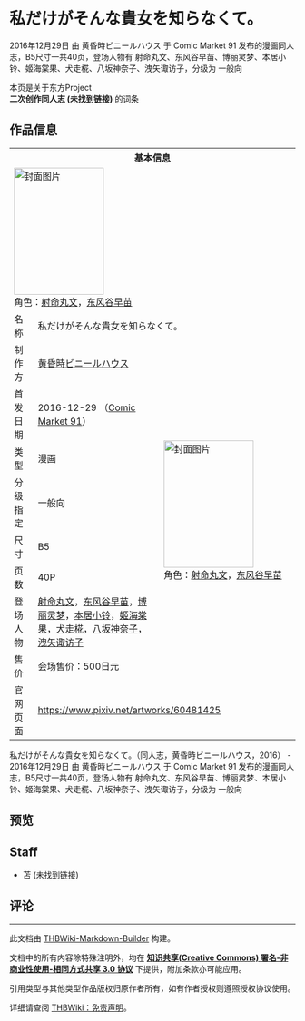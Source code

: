 # 私だけがそんな貴女を知らなくて。

<!-- source html: G:\repos\THBWiki-Markdown-Builder\THBWikiMarkdown\Temp\main\6\60\ns0%3A%E7%A7%81%E3%81%A0%E3%81%91%E3%81%8C%E3%81%9D%E3%82%93%E3%81%AA%E8%B2%B4%E5%A5%B3%E3%82%92%E7%9F%A5%E3%82%89%E3%81%AA%E3%81%8F%E3%81%A6%E3%80%82.html -->

2016年12月29日 由 黄昏時ビニールハウス 于 Comic Market 91 发布的漫画同人志，B5尺寸一共40页，登场人物有 射命丸文、东风谷早苗、博丽灵梦、本居小铃、姬海棠果、犬走椛、八坂神奈子、洩矢诹访子，分级为 一般向

本页是关于东方Project  
 **二次创作同人志 (未找到链接)** 的词条

## 作品信息

<table><tbody><tr><th colspan="3">基本信息</th></tr><tr><td class="cover-artwork-mobile" colspan="2"><a href="./文件-私だけがそんな貴女を知らなくて。封面.jpg.md" class="image" title="封面图片"><img alt="封面图片" src="https://upload.thwiki.cc/thumb/d/d9/%E7%A7%81%E3%81%A0%E3%81%91%E3%81%8C%E3%81%9D%E3%82%93%E3%81%AA%E8%B2%B4%E5%A5%B3%E3%82%92%E7%9F%A5%E3%82%89%E3%81%AA%E3%81%8F%E3%81%A6%E3%80%82%E5%B0%81%E9%9D%A2.jpg/158px-%E7%A7%81%E3%81%A0%E3%81%91%E3%81%8C%E3%81%9D%E3%82%93%E3%81%AA%E8%B2%B4%E5%A5%B3%E3%82%92%E7%9F%A5%E3%82%89%E3%81%AA%E3%81%8F%E3%81%A6%E3%80%82%E5%B0%81%E9%9D%A2.jpg" decoding="async" loading="lazy" width="158" height="224" srcset="https://upload.thwiki.cc/thumb/d/d9/%E7%A7%81%E3%81%A0%E3%81%91%E3%81%8C%E3%81%9D%E3%82%93%E3%81%AA%E8%B2%B4%E5%A5%B3%E3%82%92%E7%9F%A5%E3%82%89%E3%81%AA%E3%81%8F%E3%81%A6%E3%80%82%E5%B0%81%E9%9D%A2.jpg/238px-%E7%A7%81%E3%81%A0%E3%81%91%E3%81%8C%E3%81%9D%E3%82%93%E3%81%AA%E8%B2%B4%E5%A5%B3%E3%82%92%E7%9F%A5%E3%82%89%E3%81%AA%E3%81%8F%E3%81%A6%E3%80%82%E5%B0%81%E9%9D%A2.jpg 1.5x, https://upload.thwiki.cc/thumb/d/d9/%E7%A7%81%E3%81%A0%E3%81%91%E3%81%8C%E3%81%9D%E3%82%93%E3%81%AA%E8%B2%B4%E5%A5%B3%E3%82%92%E7%9F%A5%E3%82%89%E3%81%AA%E3%81%8F%E3%81%A6%E3%80%82%E5%B0%81%E9%9D%A2.jpg/317px-%E7%A7%81%E3%81%A0%E3%81%91%E3%81%8C%E3%81%9D%E3%82%93%E3%81%AA%E8%B2%B4%E5%A5%B3%E3%82%92%E7%9F%A5%E3%82%89%E3%81%AA%E3%81%8F%E3%81%A6%E3%80%82%E5%B0%81%E9%9D%A2.jpg 2x" data-file-width="643" data-file-height="909"></a><div class="cover-char">角色：<a href="./射命丸文.md" title="射命丸文">射命丸文</a>，<a href="./东风谷早苗.md" title="东风谷早苗">东风谷早苗</a></div></td>
</tr><tr><td class="label">名称</td><td colspan="2"> 私だけがそんな貴女を知らなくて。 </td></tr><tr><td class="label">制作方</td><td><a href="./黄昏時ビニールハウス.md" title="黄昏時ビニールハウス">黄昏時ビニールハウス</a></td><td class="cover-artwork" rowspan="8" style="min-width:224px;"><a href="./文件-私だけがそんな貴女を知らなくて。封面.jpg.md" class="image" title="封面图片"><img alt="封面图片" src="https://upload.thwiki.cc/thumb/d/d9/%E7%A7%81%E3%81%A0%E3%81%91%E3%81%8C%E3%81%9D%E3%82%93%E3%81%AA%E8%B2%B4%E5%A5%B3%E3%82%92%E7%9F%A5%E3%82%89%E3%81%AA%E3%81%8F%E3%81%A6%E3%80%82%E5%B0%81%E9%9D%A2.jpg/158px-%E7%A7%81%E3%81%A0%E3%81%91%E3%81%8C%E3%81%9D%E3%82%93%E3%81%AA%E8%B2%B4%E5%A5%B3%E3%82%92%E7%9F%A5%E3%82%89%E3%81%AA%E3%81%8F%E3%81%A6%E3%80%82%E5%B0%81%E9%9D%A2.jpg" decoding="async" loading="lazy" width="158" height="224" srcset="https://upload.thwiki.cc/thumb/d/d9/%E7%A7%81%E3%81%A0%E3%81%91%E3%81%8C%E3%81%9D%E3%82%93%E3%81%AA%E8%B2%B4%E5%A5%B3%E3%82%92%E7%9F%A5%E3%82%89%E3%81%AA%E3%81%8F%E3%81%A6%E3%80%82%E5%B0%81%E9%9D%A2.jpg/238px-%E7%A7%81%E3%81%A0%E3%81%91%E3%81%8C%E3%81%9D%E3%82%93%E3%81%AA%E8%B2%B4%E5%A5%B3%E3%82%92%E7%9F%A5%E3%82%89%E3%81%AA%E3%81%8F%E3%81%A6%E3%80%82%E5%B0%81%E9%9D%A2.jpg 1.5x, https://upload.thwiki.cc/thumb/d/d9/%E7%A7%81%E3%81%A0%E3%81%91%E3%81%8C%E3%81%9D%E3%82%93%E3%81%AA%E8%B2%B4%E5%A5%B3%E3%82%92%E7%9F%A5%E3%82%89%E3%81%AA%E3%81%8F%E3%81%A6%E3%80%82%E5%B0%81%E9%9D%A2.jpg/317px-%E7%A7%81%E3%81%A0%E3%81%91%E3%81%8C%E3%81%9D%E3%82%93%E3%81%AA%E8%B2%B4%E5%A5%B3%E3%82%92%E7%9F%A5%E3%82%89%E3%81%AA%E3%81%8F%E3%81%A6%E3%80%82%E5%B0%81%E9%9D%A2.jpg 2x" data-file-width="643" data-file-height="909"></a><div class="cover-char">角色：<a href="./射命丸文.md" title="射命丸文">射命丸文</a>，<a href="./东风谷早苗.md" title="东风谷早苗">东风谷早苗</a></div></td>
</tr><tr><td class="label">首发日期</td><td>2016-12-29&#160;（<a href="/展会作品列表?e=Comic+Market%2391">Comic Market 91</a>）</td></tr><tr><td class="label">类型</td><td>漫画</td></tr><tr><td class="label">分级指定</td><td>一般向</td></tr><tr><td class="label">尺寸</td><td>B5</td></tr><tr><td class="label">页数</td><td>40P</td></tr><tr><td class="label">登场人物</td><td><a href="./射命丸文.md" title="射命丸文">射命丸文</a>，<a href="./东风谷早苗.md" title="东风谷早苗">东风谷早苗</a>，<a href="./博丽灵梦.md" title="博丽灵梦">博丽灵梦</a>，<a href="./本居小铃.md" title="本居小铃">本居小铃</a>，<a href="./姬海棠果.md" title="姬海棠果">姬海棠果</a>，<a href="./犬走椛.md" title="犬走椛">犬走椛</a>，<a href="./八坂神奈子.md" title="八坂神奈子">八坂神奈子</a>，<a href="./洩矢诹访子.md" title="洩矢诹访子">洩矢诹访子</a></td></tr><tr><td class="label">售价</td><td>会场售价：500日元</td></tr>
<tr><td class="label">官网页面</td><td colspan="2"><a rel="nofollow" class="external free" href="https://www.pixiv.net/artworks/60481425">https://www.pixiv.net/artworks/60481425</a></td></tr></tbody></table>

私だけがそんな貴女を知らなくて。（同人志，黄昏時ビニールハウス，2016） - 2016年12月29日 由 黄昏時ビニールハウス 于 Comic Market 91 发布的漫画同人志，B5尺寸一共40页，登场人物有 射命丸文、东风谷早苗、博丽灵梦、本居小铃、姬海棠果、犬走椛、八坂神奈子、洩矢诹访子，分级为 一般向

## 预览

## Staff
- 苫 (未找到链接)


## 评论




---

此文档由 [THBWiki-Markdown-Builder](https://github.com/Delsin-Yu/THBWiki-Markdown-Builder) 构建。

文档中的所有内容除特殊注明外，均在 [**知识共享(Creative Commons) 署名-非商业性使用-相同方式共享 3.0 协议**](https://creativecommons.org/licenses/by-sa/3.0/deed.zh-hans) 下提供，附加条款亦可能应用。

引用类型与其他类型作品版权归原作者所有，如有作者授权则遵照授权协议使用。

详细请查阅 [THBWiki：免责声明](https://thbwiki.cc/THBWiki:%E5%85%8D%E8%B4%A3%E5%A3%B0%E6%98%8E)。

